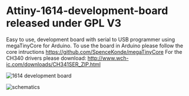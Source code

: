 # Attiny-1614-development-board released under GPL V3
Easy to use, development board with serial to USB programmer using megaTinyCore for Arduino.
To use the board in Arduino please follow the core intructions
https://github.com/SpenceKonde/megaTinyCore
For the CH340 drivers please download:
http://www.wch-ic.com/downloads/CH341SER_ZIP.html

![1614 development board](https://user-images.githubusercontent.com/93215442/138928411-097d2c6d-ee03-402a-9e4b-4c13dcab94e0.png)

![schematics](https://user-images.githubusercontent.com/93215442/138928569-776b8d6e-1eaf-4e45-9624-faa8c4132b22.png)
